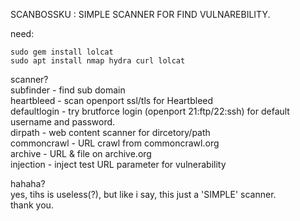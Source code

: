 SCANBOSSKU : SIMPLE SCANNER FOR FIND VULNAREBILITY.


need:
```
sudo gem install lolcat
sudo apt install nmap hydra curl lolcat
```

scanner?<br>
subfinder - find sub domain<br>
heartbleed - scan openport ssl/tls for Heartbleed<br>
defaultlogin - try brutforce login (openport 21:ftp/22:ssh) for default username and password.<br>
dirpath - web content scanner for dircetory/path<br>
commoncrawl - URL crawl from commoncrawl.org<br>
archive - URL & file on archive.org<br>
injection - inject test URL parameter for vulnerability<br>


hahaha?<br>
yes, tihs is useless(?), but like i say, this just a 'SIMPLE' scanner.<br>
thank you.
